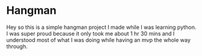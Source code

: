 # Hangman
Hey so this is a simple hangman project I made while I was learning python. I was super proud because it only took me about 1 hr 30 mins and I understood most of what I was doing while having an mvp the whole way through.
